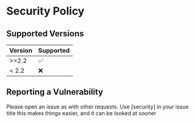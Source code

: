 # Security Policy

## Supported Versions

| Version | Supported          |
| ------- | ------------------ |
| >=2.2   | :white_check_mark: |
| < 2.2   | :x:                |

## Reporting a Vulnerability

Please open an issue as with other requests.
Use [security] in your issue title this makes things easier, and it can be looked at sooner
